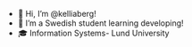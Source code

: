 - 👋 Hi, I’m @kelliaberg!
- 💞️ I’m a Swedish student learning developing!
- 🎓 Information Systems- Lund University

<!---
kelliaberg/kelliaberg is a ✨ special ✨ repository because its `README.md` (this file) appears on your GitHub profile.
You can click the Preview link to take a look at your changes.
--->
